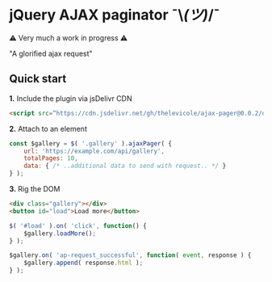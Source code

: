 # jQuery AJAX paginator ¯\\_(ツ)_/¯

⚠️ Very much a work in progress ⚠️

"A glorified ajax request"

## Quick start

**1.** Include the plugin via jsDelivr CDN 
```html
<script src=“https://cdn.jsdelivr.net/gh/thelevicole/ajax-pager@0.0.2/dist/ajax-pager.js”></script>
```
**2.** Attach to an element
```javascript
const $gallery = $( '.gallery' ).ajaxPager( {
    url: 'https://example.com/api/gallery',
    totalPages: 10,
    data: { /* ..additional data to send with request.. */ }
} );
```
**3.** Rig the DOM
```html
<div class="gallery"></div>
<button id="load">Load more</button>
```

```javascript
$( '#load' ).on( 'click', function() {
    $gallery.loadMore();
} );

$gallery.on( 'ap-request_successful', function( event, response ) {
    $gallery.append( response.html );
} );
```
